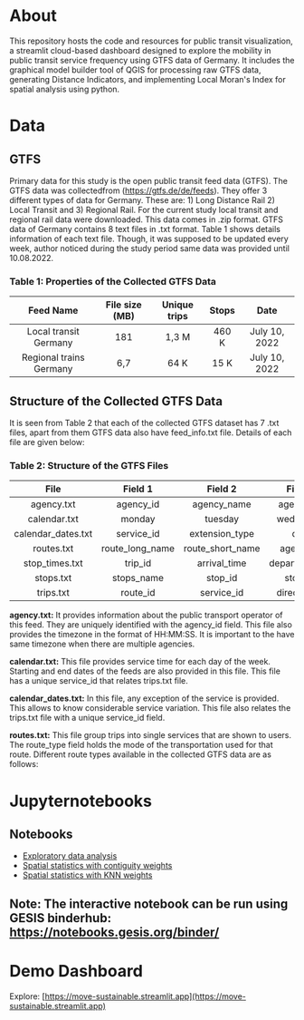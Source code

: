 # About 
This repository hosts the code and resources for public transit visualization, a streamlit cloud-based dashboard designed to explore the mobility in public transit service frequency using GTFS data of Germany. It includes the graphical model builder tool of QGIS for processing raw GTFS data, generating Distance Indicators, and implementing Local Moran's Index for spatial analysis using python.
# Data
## GTFS
 
Primary data for this study is the open public transit feed data (GTFS). The GTFS data was collectedfrom (https://gtfs.de/de/feeds). They offer 3 different types of data for Germany. These are: 1) Long Distance Rail 2) Local Transit and 3) Regional Rail. For the current study local transit and regional rail data were downloaded. This data comes in .zip format. GTFS data of Germany contains 8 text files in .txt format. Table 1 shows details information of each text file. Though, it was supposed to be updated every week, author noticed during the study period same data was provided until 10.08.2022.

### Table 1: Properties of the Collected GTFS Data

|**Feed Name** | **File size (MB)**| **Unique trips** | **Stops** | **Date** |
|:---:| :---:|:---:|:---:|:---:| 
| Local transit Germany |181|1,3 M|460 K| July 10, 2022|
| Regional trains Germany|6,7|64 K|15 K| July 10, 2022|

## Structure of the Collected GTFS Data
It is seen from Table 2 that each of the collected GTFS dataset has 7 .txt files, apart from them GTFS data also have feed_info.txt file. Details of each file are given below:
### Table 2: Structure of the GTFS Files
|**File** | **Field 1**| **Field 2** | **Field 3** | **Field 4** |**Field 5**| **Field 6** | **Field 7** | **Field 8** | **Field 9** | **Field 10** |
|:---:| :---:|:---:|:---:|:---:|:---:| :---:|:---:|:---:|:---:|:---:|
|agency.txt|agency_id|agency_name|agency_url|agency_timezone||| ||||
|calendar.txt|monday|tuesday|wednesday|thursday|friday|saturday|sunday|start_date|end_date|service_id|
|calendar_dates.txt|service_id|extension_type|date||||||||
|routes.txt|route_long_name|route_short_name|agency_id|route_type|route_id||||||
|stop_times.txt|trip_id|arrival_time|departure_time|stop_id|stop_sequence|pickup_type|drop_off_type||||
|stops.txt|stops_name|stop_id|stop_lat| stop_lon|||||||
|trips.txt|route_id|service_id|direction_id|trip_id|||||||

**agency.txt:** It provides information about the public transport operator of this feed. They are uniquely identified with the agency_id field. This file also provides the timezone in the format of HH:MM:SS. It is important to the have same timezone when there are multiple agencies.

**calendar.txt:** This file provides service time for each day of the week. Starting and end dates of the feeds are also provided in this file. This file has a unique service_id that relates trips.txt file.

**calendar_dates.txt:** In this file, any exception of the service is provided. This allows to know considerable service variation. This file also relates the trips.txt file with a unique service_id field.

**routes.txt:** This file group trips into single services that are shown to users. The route_type field holds the mode of the transportation used for that route. Different route types available in the collected GTFS data are as follows:



# Jupyternotebooks
## Notebooks 
- [Exploratory data analysis](https://github.com/ssujit/move_sustainable/blob/main/notebook/1_exploratory_data_analysis.ipynb)
- [Spatial statistics with contiguity weights](https://github.com/ssujit/move_sustainable/blob/main/notebook/2_spatial_statistics_contiguity.ipynb)
- [Spatial statistics with KNN weights](https://github.com/ssujit/move_sustainable/blob/main/notebook/2_spatial_statistics_neighborhood.ipynb)


## Note: The interactive notebook can be run using GESIS binderhub: https://notebooks.gesis.org/binder/

# Demo Dashboard
Explore: [https://move-sustainable.streamlit.app](https://move-sustainable.streamlit.app) 
